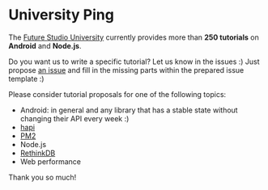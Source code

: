 # University Ping
The [Future Studio University](https://futurestud.io/tutorials) currently provides more than **250 tutorials** on **Android** and **Node.js**.

Do you want us to write a specific tutorial? Let us know in the issues :) Just propose [an issue](https://github.com/fs-opensource/university-ping/issues/new) and fill in the missing parts within the prepared issue template :)

Please consider tutorial proposals for one of the following topics:

- Android: in general and any library that has a stable state without changing their API every week :)
- [hapi](https://hapijs.com/)
- [PM2](http://pm2.keymetrics.io/)
- Node.js
- [RethinkDB](https://rethinkdb.com/)
- Web performance

Thank you so much!
